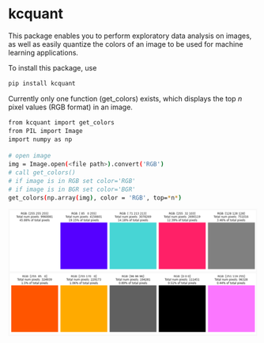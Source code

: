 # kcquant

This package enables you to perform exploratory data analysis on images, as well as
easily quantize the colors of an image to be used for machine learning applications.

To install this package, use

```bash
pip install kcquant
```

Currently only one function (get_colors) exists, which displays the top *n* pixel values (RGB format) in an image.

```bash
from kcquant import get_colors
from PIL import Image
import numpy as np

# open image
img = Image.open(<file path>).convert('RGB')
# call get_colors()
# if image is in RGB set color='RGB'
# if image is in BGR set color='BGR'
get_colors(np.array(img), color = 'RGB', top=*n*)

```

![image](https://github.com/kbkus/kcquant/blob/main/kcquant/Images/get_colors.png?raw=true)

